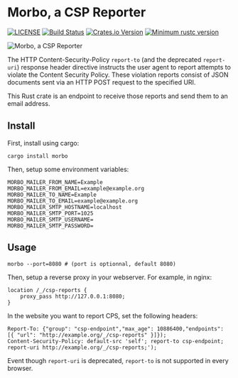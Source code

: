 # Morbo, a CSP Reporter

[![LICENSE](https://img.shields.io/badge/license-MIT-blue.svg)](LICENSE)
[![Build Status](https://github.com/aeyoll/morbo/actions/workflows/rust.yml/badge.svg)](https://github.com/aeyoll/morbo/actions/workflows/ci.yml)
[![Crates.io Version](https://img.shields.io/crates/v/morbo.svg)](https://crates.io/crates/morbo)
[![Minimum rustc version](https://img.shields.io/badge/rustc-1.48.0+-lightgray.svg)](#rust-version-requirements)

![Morbo, a CSP Reporter](https://github.com/aeyoll/morbo/blob/main/.github/logo.jpg?raw=true)

The HTTP Content-Security-Policy `report-to` (and the deprecated `report-uri`) response header directive instructs the user agent to report attempts to violate the Content Security Policy. These violation reports consist of JSON documents sent via an HTTP POST request to the specified URI.

This Rust crate is an endpoint to receive those reports and send them to an email address.

Install
---

First, install using cargo:

```
cargo install morbo
```

Then, setup some environment variables:

```
MORBO_MAILER_FROM_NAME=Example
MORBO_MAILER_FROM_EMAIL=example@example.org
MORBO_MAILER_TO_NAME=Example
MORBO_MAILER_TO_EMAIL=example@example.org
MORBO_MAILER_SMTP_HOSTNAME=localhost
MORBO_MAILER_SMTP_PORT=1025
MORBO_MAILER_SMTP_USERNAME=
MORBO_MAILER_SMTP_PASSWORD=
```

Usage
---

```
morbo --port=8080 # (port is optionnal, default 8080)
```

Then, setup a reverse proxy in your webserver. For example, in nginx:

```
location /_/csp-reports {
    proxy_pass http://127.0.0.1:8080;
}
```

In the website you want to report CPS, set the following headers:

```
Report-To: {"group": "csp-endpoint","max_age": 10886400,"endpoints": [{ "url": "http://example.org/_/csp-reports" }]});
Content-Security-Policy: default-src 'self'; report-to csp-endpoint; report-uri http://example.org/_/csp-reports;');
```

Event though `report-uri` is deprecated, `report-to` is not supported in every browser.
